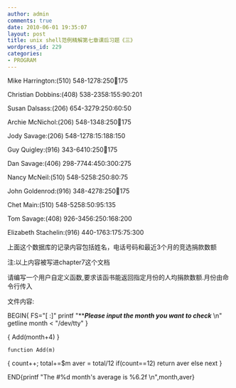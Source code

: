 ```yaml
---
author: admin
comments: true
date: 2010-06-01 19:35:07
layout: post
title: unix shell范例精解第七章课后习题《三》
wordpress_id: 229
categories:
- PROGRAM
---
```


Mike Harrington:(510) 548-1278:250:100:175

Christian Dobbins:(408) 538-2358:155:90:201

Susan Dalsass:(206) 654-3279:250:60:50

Archie McNichol:(206) 548-1348:250:100:175

Jody Savage:(206) 548-1278:15:188:150

Guy Quigley:(916) 343-6410:250:100:175

Dan Savage:(406) 298-7744:450:300:275

Nancy McNeil:(510) 548-5258:250:80:75

John Goldenrod:(916) 348-4278:250:100:175

Chet Main:(510) 548-5258:50:95:135

Tom Savage:(408) 926-3456:250:168:200

Elizabeth Stachelin:(916) 440-1763:175:75:300

上面这个数据库的记录内容包括姓名，电话号码和最近3个月的竞选捐款数额

注:以上内容被写进chapter7这个文档

请编写一个用户自定义函数,要求该函书能返回指定月份的人均捐款数额.月份由命令行传入

文件内容:

BEGIN{
FS="[ :]"
    printf "*******Please input the month you want to check***** \n"
    getline month < "/dev/tty"
}

{
Add(month+4)
}

    function Add(m)
{
    count++;
    total+=$m
    aver = total/12
    if(count==12) return aver
    else next
}

END{printf "The #%d month's average is %6.2f \n",month,aver}

